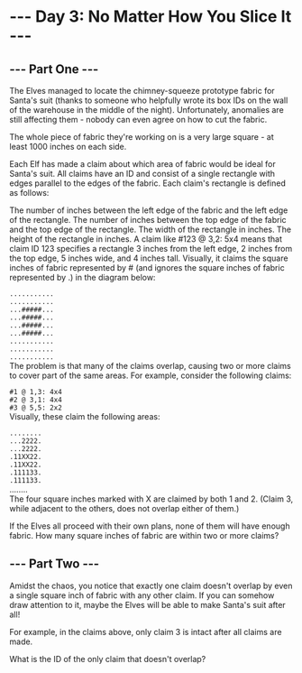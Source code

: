 # --- Day 3: No Matter How You Slice It ---


## --- Part One ---
The Elves managed to locate the chimney-squeeze prototype fabric for Santa's suit (thanks to someone who helpfully wrote its box IDs on the wall of the warehouse in the middle of the night). Unfortunately, anomalies are still affecting them - nobody can even agree on how to cut the fabric.

The whole piece of fabric they're working on is a very large square - at least 1000 inches on each side.

Each Elf has made a claim about which area of fabric would be ideal for Santa's suit. All claims have an ID and consist of a single rectangle with edges parallel to the edges of the fabric. Each claim's rectangle is defined as follows:

The number of inches between the left edge of the fabric and the left edge of the rectangle.
The number of inches between the top edge of the fabric and the top edge of the rectangle.
The width of the rectangle in inches.
The height of the rectangle in inches.
A claim like #123 @ 3,2: 5x4 means that claim ID 123 specifies a rectangle 3 inches from the left edge, 2 inches from the top edge, 5 inches wide, and 4 inches tall. Visually, it claims the square inches of fabric represented by # (and ignores the square inches of fabric represented by .) in the diagram below:

`...........`  
`...........`  
`...#####...`  
`...#####...`  
`...#####...`  
`...#####...`  
`...........`  
`...........`  
`...........`  
The problem is that many of the claims overlap, causing two or more claims to cover part of the same areas. For example, consider the following claims:

`#1 @ 1,3: 4x4`  
`#2 @ 3,1: 4x4`  
`#3 @ 5,5: 2x2`  
Visually, these claim the following areas:

`........`  
`...2222.`  
`...2222.`  
`.11XX22.`  
`.11XX22.`  
`.111133.`  
`.111133.`  
........  
The four square inches marked with X are claimed by both 1 and 2. (Claim 3, while adjacent to the others, does not overlap either of them.)

If the Elves all proceed with their own plans, none of them will have enough fabric. How many square inches of fabric are within two or more claims?

## --- Part Two ---
Amidst the chaos, you notice that exactly one claim doesn't overlap by even a single square inch of fabric with any other claim. If you can somehow draw attention to it, maybe the Elves will be able to make Santa's suit after all!

For example, in the claims above, only claim 3 is intact after all claims are made.

What is the ID of the only claim that doesn't overlap?


